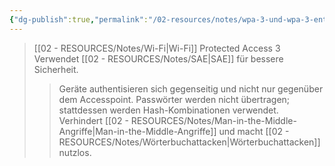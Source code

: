 ```yaml
---
{"dg-publish":true,"permalink":"/02-resources/notes/wpa-3-und-wpa-3-enterprise/","tags":["netzwerk/wifi","kryptografie/wifi","it-sicherheit"],"noteIcon":"","updated":"2025-09-05T11:38:48.000+02:00"}
---
```


> [[02 - RESOURCES/Notes/Wi-Fi\|Wi-Fi]] Protected Access 3 Verwendet [[02 - RESOURCES/Notes/SAE\|SAE]] für bessere Sicherheit.
> 
> > Geräte authentisieren sich gegenseitig und nicht nur gegenüber dem Accesspoint. Passwörter werden nicht übertragen; stattdessen werden Hash-Kombinationen verwendet. Verhindert [[02 - RESOURCES/Notes/Man-in-the-Middle-Angriffe\|Man-in-the-Middle-Angriffe]] und macht [[02 - RESOURCES/Notes/Wörterbuchattacken\|Wörterbuchattacken]] nutzlos.